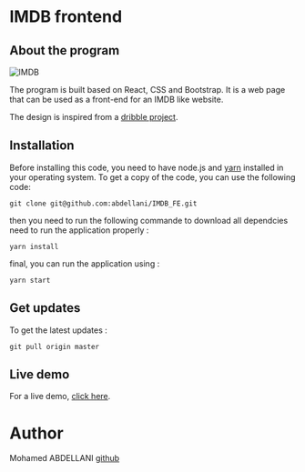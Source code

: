 # IMDB frontend

## About the program

![IMDB](https://abdellani.github.io/images/imdb.png)

The program is built based on React, CSS and Bootstrap. It is a web page that can be used as a front-end for an IMDB like website.

The design is inspired from a [dribble project](https://dribbble.com/shots/7228236-IMDb-website-concept).

## Installation

Before installing this code, you need to have node.js and [yarn](https://yarnpkg.com/en/docs/install) installed in your operating system.
To get a copy of the code, you can use the following code:
```
git clone git@github.com:abdellani/IMDB_FE.git
```
then you need to run the following commande to download all dependcies need to run the application properly :
```
yarn install
```
final, you can run the application using :
```
yarn start
```

## Get updates

To get the latest updates :
```
git pull origin master
```

## Live demo

For a live demo, [click here](http://abdellani.github.io/IMDB_FE/).

# Author

Mohamed ABDELLANI [github](https://www.github.com/abdellani)
